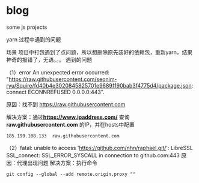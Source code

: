 # blog
some js projects

yarn 过程中遇到的问题

场景
项目中打包遇到了点问题，所以想删除原先装好的依赖包，重新yarn，结果神奇的报错了，无语。。。
遇到的问题

（1）error An unexpected error occurred: "https://raw.githubusercontent.com/seonim-ryu/Squire/fd40b4e3020845825701e9689f190bab3f4775d4/package.json: connect ECONNREFUSED 0.0.0.0:443".

原因：找不到 https://raw.githubusercontent.com

解决方案：通过**https://www.ipaddress.com/** 查询 **raw.githubusercontent.com** 的IP，并在hosts中配置

```
185.199.108.133  raw.githubusercontent.com
```
（2）fatal: unable to access 'https://github.com/nhn/raphael.git/': LibreSSL SSL_connect: SSL_ERROR_SYSCALL in connection to github.com:443
原因：代理出现问题
解决方案：执行命令
```
git config --global --add remote.origin.proxy ""
```
